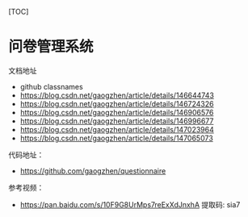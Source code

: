 [TOC]
# 问卷管理系统

文档地址
+ <a href="https://github.com/JedWatson/classnames" style="text-decoration:none;">github classnames</a>
+ <https://blog.csdn.net/gaogzhen/article/details/146644743>
+ <https://blog.csdn.net/gaogzhen/article/details/146724326>
+ <https://blog.csdn.net/gaogzhen/article/details/146906576>
+ <https://blog.csdn.net/gaogzhen/article/details/146996677>
+ <https://blog.csdn.net/gaogzhen/article/details/147023964>
+ <https://blog.csdn.net/gaogzhen/article/details/147065073>


代码地址：
+ <https://github.com/gaogzhen/questionnaire>

参考视频：
 + <https://pan.baidu.com/s/10F9G8UrMps7reExXdJnxhA> 提取码: sia7 
